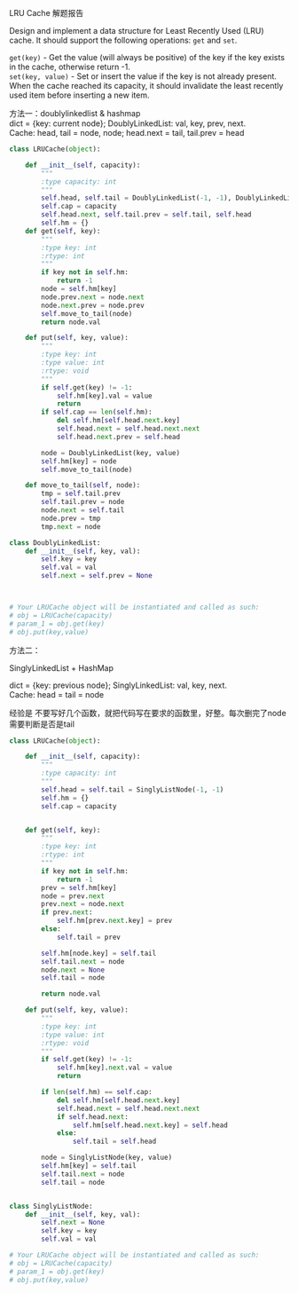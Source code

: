 LRU Cache 解题报告

Design and implement a data structure for Least Recently Used \(LRU\) cache. It should support the following operations: `get` and `set`.

`get(key)` - Get the value \(will always be positive\) of the key if the key exists in the cache, otherwise return -1.  
`set(key, value)` - Set or insert the value if the key is not already present. When the cache reached its capacity, it should invalidate the least recently used item before inserting a new item.

方法一：doublylinkedlist & hashmap  
dict = {key: current node}; DoublyLinkedList: val, key, prev, next.  
Cache: head, tail = node, node; head.next = tail, tail.prev = head

```python
class LRUCache(object):

    def __init__(self, capacity):
        """
        :type capacity: int
        """
        self.head, self.tail = DoublyLinkedList(-1, -1), DoublyLinkedList(-1, -1)
        self.cap = capacity
        self.head.next, self.tail.prev = self.tail, self.head
        self.hm = {}
    def get(self, key):
        """
        :type key: int
        :rtype: int
        """
        if key not in self.hm:
            return -1
        node = self.hm[key]
        node.prev.next = node.next
        node.next.prev = node.prev
        self.move_to_tail(node)
        return node.val

    def put(self, key, value):
        """
        :type key: int
        :type value: int
        :rtype: void
        """
        if self.get(key) != -1:
            self.hm[key].val = value
            return
        if self.cap == len(self.hm):
            del self.hm[self.head.next.key]
            self.head.next = self.head.next.next
            self.head.next.prev = self.head

        node = DoublyLinkedList(key, value)
        self.hm[key] = node
        self.move_to_tail(node)

    def move_to_tail(self, node):
        tmp = self.tail.prev
        self.tail.prev = node
        node.next = self.tail
        node.prev = tmp
        tmp.next = node

class DoublyLinkedList:
    def __init__(self, key, val):
        self.key = key
        self.val = val
        self.next = self.prev = None



# Your LRUCache object will be instantiated and called as such:
# obj = LRUCache(capacity)
# param_1 = obj.get(key)
# obj.put(key,value)
```

方法二：

SinglyLinkedList + HashMap

dict = {key: previous node}; SinglyLinkedList: val, key, next.  
Cache: head = tail = node

经验是 不要写好几个函数，就把代码写在要求的函数里，好整。每次删完了node需要判断是否是tail

```python
class LRUCache(object):

    def __init__(self, capacity):
        """
        :type capacity: int
        """
        self.head = self.tail = SinglyListNode(-1, -1)
        self.hm = {}
        self.cap = capacity


    def get(self, key):
        """
        :type key: int
        :rtype: int
        """
        if key not in self.hm:
            return -1
        prev = self.hm[key]
        node = prev.next
        prev.next = node.next
        if prev.next:
            self.hm[prev.next.key] = prev
        else:
            self.tail = prev

        self.hm[node.key] = self.tail
        self.tail.next = node
        node.next = None
        self.tail = node

        return node.val

    def put(self, key, value):
        """
        :type key: int
        :type value: int
        :rtype: void
        """
        if self.get(key) != -1:
            self.hm[key].next.val = value
            return

        if len(self.hm) == self.cap:
            del self.hm[self.head.next.key]
            self.head.next = self.head.next.next
            if self.head.next:
                self.hm[self.head.next.key] = self.head
            else:
                self.tail = self.head

        node = SinglyListNode(key, value)
        self.hm[key] = self.tail
        self.tail.next = node
        self.tail = node


class SinglyListNode:
    def __init__(self, key, val):
        self.next = None
        self.key = key
        self.val = val

# Your LRUCache object will be instantiated and called as such:
# obj = LRUCache(capacity)
# param_1 = obj.get(key)
# obj.put(key,value)
```
